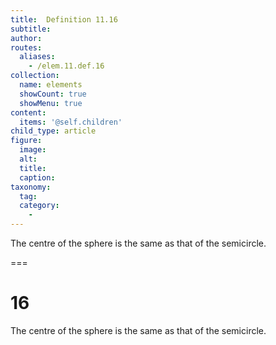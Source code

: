 ```yaml
---
title:  Definition 11.16
subtitle: 
author:
routes:
  aliases:
    - /elem.11.def.16
collection:
  name: elements
  showCount: true
  showMenu: true
content:
  items: '@self.children'
child_type: article
figure:
  image:
  alt:
  title:
  caption:
taxonomy:
  tag:
  category:
    - 
---
```


<p>The <hi rend="bold">centre of the sphere</hi> is the same as that of the semicircle.</p>

===

<h1>16</h1>
<p>The <span class="bold">centre of the sphere</span> is the same as that of the semicircle.</p>
